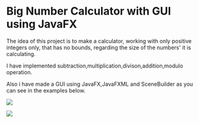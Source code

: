 # Big Number Calculator with GUI using JavaFX

The idea of this project is to make a calculator, working with only positive integers only, that has no bounds,
regarding the size of the numbers' it is calculating.

I have implemented subtraction,multiplication,divison,addition,modulo operation.

Also i have made a GUI using JavaFX,JavaFXML and SceneBuilder as you can see in the examples below.

![](/GUIimages/first.png)

![](/GUIimages/second.png)
